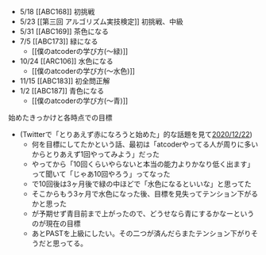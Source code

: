 
- 5/18 [[ABC168]] 初挑戦
- 5/23 [[第三回 アルゴリズム実技検定]] 初挑戦、中級
- 5/31 [[ABC169]] 茶色になる
- 7/5 [[ABC173]] 緑になる
    - [[僕のatcoderの学び方(〜緑)]]
- 10/24 [[ARC106]] 水色になる
    - [[僕のatcoderの学び方(〜水色)]]
- 11/15 [[ABC183]] 初全問正解
- 1/2 [[ABC187]] 青色になる
    - [[僕のatcoderの学び方(〜青)]]

始めたきっかけと各時点での目標
- (Twitterで「とりあえず赤になろうと始めた」的な話題を見て[2020/12/22](https://twitter.com/nishio/status/1341351263963738112?s=21))
    - 何を目標にしてたかという話、最初は「atcoderやってる人が周りに多いからとりあえず1回やってみよう」だった
    - やってから「10回くらいやらないと本当の能力よりかなり低く出ます」って聞いて「じゃあ10回やろう」ってなった
    - で10回後は3ヶ月後で緑の中ほどで「水色になるといいな」と思ってた
    - そこからもう3ヶ月で水色になった後、目標を見失ってテンション下がるかと思った
    - が予期せず青目前まで上がったので、どうせなら青にするかなーというのが現在の目標
    - あとPASTを上級にしたい。その二つが済んだらまたテンション下がりそうだと思ってる。

